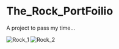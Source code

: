 # The_Rock_PortFoilio

A project to pass my time...

![Rock_1](https://user-images.githubusercontent.com/76550448/154723696-80a3db2e-4bd3-458d-b474-6e03c71e7f73.png)
![Rock_2](https://user-images.githubusercontent.com/76550448/154723713-bb47e960-a977-43c8-9205-f0005c0f9958.png)
